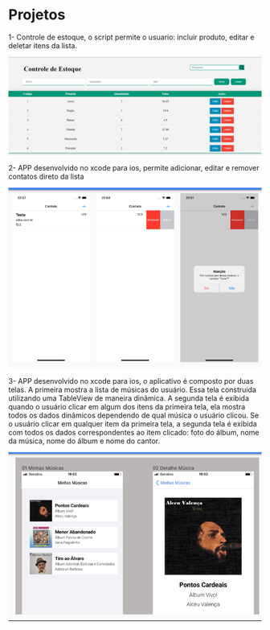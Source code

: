 # Projetos

1- Controle de estoque, o script permite o usuario: incluir produto, editar e deletar itens da lista.

<img src="https://github.com/lorraynecaliari/Projetos/blob/main/estoque/estoque.png?raw=true">

2- APP desenvolvido no xcode para ios, permite adicionar, editar e remover contatos direto da lista

<img src="https://github.com/lorraynecaliari/Projetos/blob/main/Contato-main/contato.png?raw=true">

3- APP desenvolvido no xcode para ios, o aplicativo é composto por duas telas. A primeira mostra a lista de músicas do usuário. Essa tela construída utilizando uma TableView de maneira dinâmica. A segunda tela é exibida quando o usuário clicar em algum dos itens da primeira tela, ela mostra todos os dados dinâmicos
dependendo de qual música o usuário clicou. Se o usuário clicar em qualquer item da primeira tela, a segunda tela é exibida com todos os dados correspondentes ao item clicado: foto do álbum, nome da música, nome do álbum e nome do cantor.

<img src="https://github.com/lorraynecaliari/Projetos/blob/main/MinhasMusicas-main/MinhasMusicas.png?raw=true">
